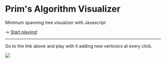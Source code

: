 # Prim's Algorithm Visualizer
Minimum spanning tree visualizer with Javascript

-> <a href="http://htmlpreview.github.io/?https://github.com/joan3pastor/Prism-Algorithm/blob/master/index.html">Start playing!</a>
__________________________

<p>Go to the link above and play with it adding new verticecs at every click. </p>
<img target="_tab" src="https://i.gyazo.com/9b420348c50f2be226c29327b3ee2087.png"> 
